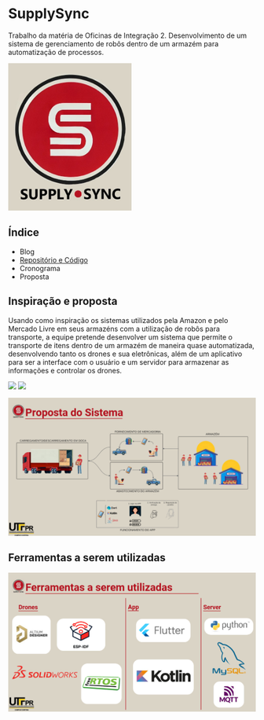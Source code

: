 # SupplySync

Trabalho da matéria de Oficinas de Integração 2. Desenvolvimento de um sistema de gerenciamento de robôs dentro de um armazém para automatização de processos.

<img src="./imgs/SuppluSyncLogo.jpg" height=300px>

## Índice

- <a>Blog</a>
- <a href="https://github.com/IshikawaRasoto/SupplySync/tree/dev">Repositório e Código</a>
- <a>Cronograma</a>
- <a>Proposta</a>

## Inspiração e proposta

Usando como inspiração os sistemas utilizados pela Amazon e pelo Mercado Livre em seus armazéns com a utilização de robôs para transporte, a equipe pretende desenvolver um sistema que permite o transporte de itens dentro de um armazém de maneira quase automatizada, desenvolvendo tanto os drones e sua eletrônicas, além de um aplicativo para ser a interface com o usuário e um servidor para armazenar as informações e controlar os drones.

<img src="https://www.tecnologistica.com.br/up/2024/06/06/66bfc06f-d6ba-4c65-89e7-3fb7f64b17b6_re_1200.jpg" width=500px> <img src="https://startse-uploader.s3.us-east-2.amazonaws.com/amazon_proteus_2_849728cba0.webp" width=500px>

<img src="./imgs/presentation/PorpostaDoSistema.png">

## Ferramentas a serem utilizadas

<img src="./imgs/presentation/FerramentasUtilizadas.png">